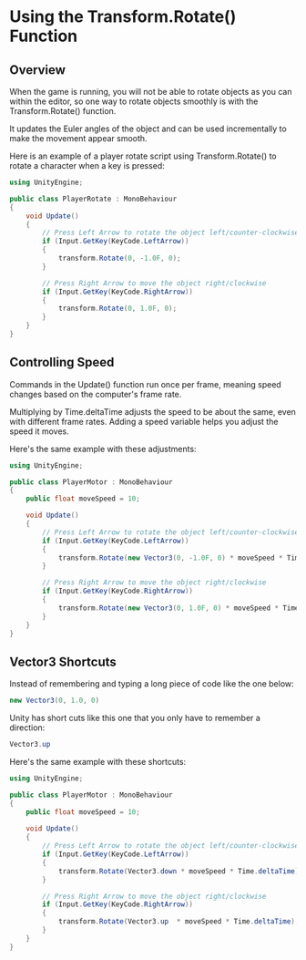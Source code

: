 # Using the Transform.Rotate\(\) Function

## Overview

When the game is running, you will not be able to rotate objects as you can within the editor, so one way to rotate objects smoothly is with the Transform.Rotate\(\) function.

It updates the Euler angles of the object and can be used incrementally to make the movement appear smooth.

Here is an example of a player rotate script using Transform.Rotate\(\) to rotate a character when a key is pressed:

```csharp
using UnityEngine;

public class PlayerRotate : MonoBehaviour
{
    void Update()
    {
        // Press Left Arrow to rotate the object left/counter-clockwise
        if (Input.GetKey(KeyCode.LeftArrow))
        {
            transform.Rotate(0, -1.0F, 0);
        }

        // Press Right Arrow to move the object right/clockwise
        if (Input.GetKey(KeyCode.RightArrow))
        {
            transform.Rotate(0, 1.0F, 0);
        }
    }
}
```

## Controlling Speed

Commands in the Update\(\) function run once per frame, meaning speed changes based on the computer's frame rate.

Multiplying by Time.deltaTime adjusts the speed to be about the same, even with different frame rates. Adding a speed variable helps you adjust the speed it moves.

Here's the same example with these adjustments:

```csharp
using UnityEngine;

public class PlayerMotor : MonoBehaviour
{
    public float moveSpeed = 10;

    void Update()
    {
        // Press Left Arrow to rotate the object left/counter-clockwise
        if (Input.GetKey(KeyCode.LeftArrow))
        {
            transform.Rotate(new Vector3(0, -1.0F, 0) * moveSpeed * Time.deltaTime);
        }

        // Press Right Arrow to move the object right/clockwise
        if (Input.GetKey(KeyCode.RightArrow))
        {
            transform.Rotate(new Vector3(0, 1.0F, 0) * moveSpeed * Time.deltaTime);
        }
    }
}
```

## Vector3 Shortcuts

Instead of remembering and typing a long piece of code like the one below:

```csharp
new Vector3(0, 1.0, 0)
```

Unity has short cuts like this one that you only have to remember a direction:

```csharp
Vector3.up
```

Here's the same example with these shortcuts:

```csharp
using UnityEngine;

public class PlayerMotor : MonoBehaviour
{
    public float moveSpeed = 10;
    
    void Update()
    {
        // Press Left Arrow to rotate the object left/counter-clockwise
        if (Input.GetKey(KeyCode.LeftArrow))
        {
            transform.Rotate(Vector3.down * moveSpeed * Time.deltaTime);
        }

        // Press Right Arrow to move the object right/clockwise
        if (Input.GetKey(KeyCode.RightArrow))
        {
            transform.Rotate(Vector3.up  * moveSpeed * Time.deltaTime);
        }
    }
}
```

